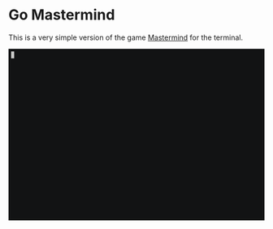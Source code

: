 # Go Mastermind
This is a very simple version of the game [Mastermind](https://en.wikipedia.org/wiki/Mastermind_(board_game)) for the terminal.

[![go mastermind demo](./images/gomastermind.gif)](https://asciinema.org/a/FdVPkIDr0WCzk1Z6DRQztmz2B)

